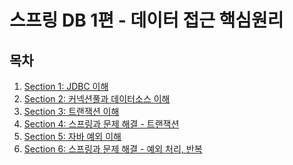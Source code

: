 # 스프링 DB 1편 - 데이터 접근 핵심원리## 목차1. [Section 1: JDBC 이해](https://github.com/yoon-youngjin/SSS/blob/main/springDB_1/docs/section-01.md)2. [Section 2: 커넥션풀과 데이터소스 이해](https://github.com/yoon-youngjin/SSS/blob/main/springDB_1/docs/section-02.md)3. [Section 3: 트랜잭션 이해](https://github.com/yoon-youngjin/SSS/blob/main/springDB_1/docs/section-03.md)4. [Section 4: 스프링과 문제 해결 - 트랜잭션](https://github.com/yoon-youngjin/SSS/blob/main/springDB_1/docs/section-04.md)5. [Section 5: 자바 예외 이해](https://github.com/yoon-youngjin/SSS/blob/main/springDB_1/docs/section-05.md)6. [Section 6: 스프링과 문제 해결 - 예외 처리, 반복](https://github.com/yoon-youngjin/SSS/blob/main/springDB_1/docs/section-06.md)